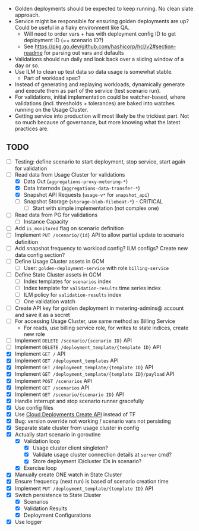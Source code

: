 - Golden deployments should be expected to keep running. No clean slate approach.
- Service might be responsible for ensuring golden deployments are up? Could be useful in a flaky environment like QA.
  - Will need to order vars + has with deployment config ID to get deployment ID (== scenario ID?)
  - See https://pkg.go.dev/github.com/hashicorp/hcl/v2#section-readme for parsing out vars and defaults
- Validations should run daily and look back over a sliding window of a day or so.
- Use ILM to clean up test data so data usage is somewhat stable.
  - Part of workload spec?  
- Instead of generating and replaying workloads, dynamically generate and execute them as part of the service (test scenario run).
- For validations, initial implementation could be watcher-based, where validations (incl. thresholds + tolerances) are baked into watches running on the Usage Cluster.
- Getting service into production will most likely be the trickiest part. Not so much because of governance, but more knowing what the latest practices are.

## TODO
- [ ] Testing: define scenario to start deployment, stop service, start again for validation
- [ ] Read data from Usage Cluster for validations
  - [x] Data Out (`aggregations-proxy-metering-*`)
  - [x] Data Internode (`aggregations-data-transfer-*`)
  - [x] Snapshot API Requests (`usage-v*` for `snapshot_api`)
  - [ ] Snapshot Storage (`storage-blob-filebeat-*`) - CRITICAL
    - [ ] Start with simple implementation (not complex one)
- [ ] Read data from PG for validations
  - [ ] Instance Capacity
- [ ] Add `is_monitored` flag on scenario definition
- [ ] Implement `PUT /scenario/{id}` API to allow partial update to scenario definition
- [ ] Add snapshot frequency to workload config? ILM configs? Create new data config section?
- [ ] Define Usage Cluster assets in GCM
  - [ ] User: `golden-deployment-service` with role `billing-service` 
- [ ] Define State Cluster assets in GCM
  - [ ] Index templates for `scenarios` index
  - [ ] Index template for `validation-results` time series index
  - [ ] ILM policy for `validation-results` index
  - [ ] One validation watch
- [ ] Create API key for golden deployment in metering-admins@ account and save it as a secret
- [ ] For accessing Usage Cluster, use same method as Billing Service
  - For reads, use billing service role, for writes to state indices, create new role
- [ ] Implement `DELETE /scenario/{scenario ID}` API
- [ ] Implement `DELETE /deployment_template/{template ID}` API
- [x] Implement `GET /` API
- [x] Implement `GET /deployment_templates` API
- [x] Implement `GET /deployment_template/{template ID}` API
- [x] Implement `GET /deployment_template/{template ID}/payload` API
- [x] Implement `POST /scenarios` API
- [x] Implement `GET /scenarios` API
- [x] Implement `GET /scenario/{scenario ID}` API
- [x] Handle interrupt and stop scenario runner gracefully
- [x] Use config files
- [x] Use [Cloud Deployments Create API](https://www.elastic.co/guide/en/cloud/current/ec-api-deployment-crud.html#ec_create_a_deployment) instead of TF
- [x] Bug: version override not working / scenario vars not persisting
- [x] Separate state cluster from usage cluster in config
- [x] Actually start scenario in goroutine
  - [x] Validation loop
    - [x] Usage cluster client singleton?
    - [x] Validate usage cluster connection details at `server` cmd?
    - [x] Store deployment ID/cluster IDs in scenario?
  - [x] Exercise loop
- [x] Manually create ONE watch in State Cluster
- [x] Ensure frequency (next run) is based of scenario creation time
- [x] Implement `PUT /deployment_template/{template ID}` API
- [x] Switch persistence to State Cluster
  - [x] Scenarios
  - [x] Validation Results
  - [x] Deployment Configurations
- [x] Use logger
